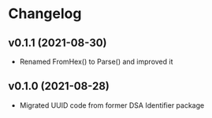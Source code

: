 # Changelog

## v0.1.1 (2021-08-30)

* Renamed FromHex() to Parse() and improved it

## v0.1.0 (2021-08-28)

* Migrated UUID code from former DSA Identifier package

